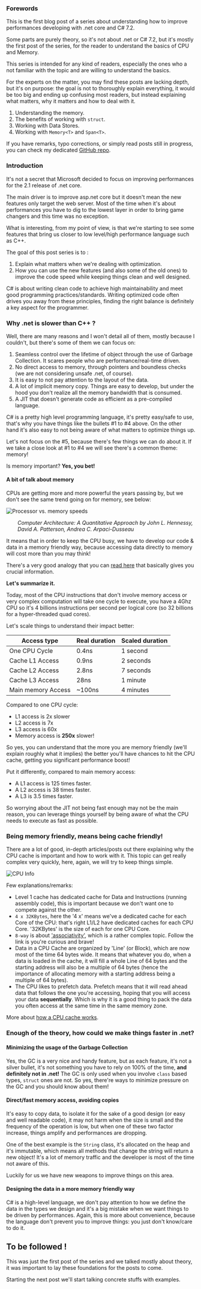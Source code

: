 ### Forewords

This is the first blog post of a series about understanding how to improve performances developing with .net core and C# 7.2.

Some parts are purely theory, so it's not about .net or C# 7.2, but it's mostly the first post of the series, for the reader to understand the basics of CPU and Memory.

This series is intended for any kind of readers, especially the ones who a not familiar with the topic and are willing to understand the basics.

For the experts on the matter, you may find these posts are lacking depth, but it's on purpose: the goal is not to thoroughly explain everything, it would be too big and ending up confusing most readers, but instead explaining what matters, why it matters and how to deal with it.

1.  Understanding the memory.
2.  The benefits of working with `struct`.
3.  Working with Data Stores.
4.  Working with `Memory<T>` and `Span<T>`.

If you have remarks, typo corrections, or simply read posts still in progress, you can check my dedicated [GitHub repo][1].

### Introduction

It's not a secret that Microsoft decided to focus on improving performances for the 2.1 release of .net core.

The main driver is to improve asp.net core but it doesn't mean the new features only target the web server. Most of the time when it's about performances you have to dig to the lowest layer in order to bring game changers and this time was no exception.

What is interesting, from my point of view, is that we're starting to see some features that bring us closer to low level/high performance language such as C++.

The goal of this post series is to :

1.  Explain what matters when we're dealing with optimization.
2.  How you can use the new features (and also some of the old ones) to improve the code speed while keeping things clean and well designed.

C# is about writing clean code to achieve high maintainability and meet good programming practices/standards. Writing optimized code often drives you away from these principles, finding the right balance is definitely a key aspect for the programmer.

### Why .net is slower than C++ ?

Well, there are many reasons and I won't detail all of them, mostly because I couldn't, but there's some of them we can focus on:

1.  Seamless control over the lifetime of object through the use of Garbage Collection. It scares people who are performance/real-time driven.
2.  No direct access to memory, through pointers and boundless checks (we are not considering unsafe .net, of course).
3.  It is easy to not pay attention to the layout of the data.
4.  A lot of implicit memory copy. Things are easy to develop, but under the hood you don't realize all the memory bandwidth that is consumed.
5.  A JIT that doesn't generate code as efficient as a pre-compiled language.

C# is a pretty high level programming language, it's pretty easy/safe to use, that's why you have things like the bullets #1 to #4 above. On the other hand it's also easy to not being aware of what matters to optimize things up.

Let's not focus on the #5, because there's few things we can do about it. If we take a close look at #1 to #4 we will see there's a common theme: memory!

Is memory important? **Yes, you bet!**

#### A bit of talk about memory

CPUs are getting more and more powerful the years passing by, but we don't see the same trend going on for memory, see below:

![Processor vs. memory speeds][2]

<p style="padding-left: 30px;">
  <em><cite>Computer Architecture: A Quantitative Approach</cite> by John L. Hennessy, David A. Patterson, Andrea C. Arpaci-Dusseau</em>
</p>

It means that in order to keep the CPU busy, we have to develop our code & data in a memory friendly way, because accessing data directly to memory will cost more than you may think!

There's a very good analogy that you can [read here][3] that basically gives you crucial information.

**Let's summarize it.**

Today, most of the CPU instructions that don't involve memory access or very complex computation will take one cycle to execute, you have a 4Ghz CPU so it's 4 billions instructions per second per logical core (so 32 billions for a hyper-threaded quad cores).

Let's scale things to understand their impact better:

| Access type        | Real duration | Scaled duration |
| ------------------ | ------------- | --------------- |
| One CPU Cycle      | 0\.4ns        | 1 second        |
| Cache L1 Access    | 0\.9ns        | 2 seconds       |
| Cache L2 Access    | 2\.8ns        | 7 seconds       |
| Cache L3 Access    | 28ns          | 1 minute        |
| Main memory Access | ~100ns        | 4 minutes       |

Compared to one CPU cycle:

*   L1 access is 2x slower
*   L2 access is 7x
*   L3 access is 60x
*   Memory access is **250x** slower!

So yes, you can understand that the more you are memory friendly (we'll explain roughly what it implies) the better you'll have chances to hit the CPU cache, getting you significant performance boost!

Put it differently, compared to main memory access:

*   A L1 access is 125 times faster.
*   A L2 access is 38 times faster.
*   A L3 is 3.5 times faster.

So worrying about the JIT not being fast enough may not be the main reason, you can leverage things yourself by being aware of what the CPU needs to execute as fast as possible.

### Being memory friendly, means being cache friendly!

There are a lot of good, in-depth articles/posts out there explaining why the CPU cache is important and how to work with it. This topic can get really complex very quickly, here, again, we will try to keep things simple.

![CPU Info][4]

Few explanations/remarks:

*   Level 1 cache has dedicated cache for Data and Instructions (running assembly code), this is important because we don't want one to compete against the other.
*   `4 x 32KBytes`, here the '4 x' means we've a dedicated cache for each Core of the CPU: that's right L1/L2 have dedicated caches for each CPU Core. '32KBytes' is the size of each for one CPU Core.
*   `8-way` is about ['associativity'][5], which is a rather complex topic. Follow the link is you're curious and brave!
*   Data in a CPU Cache are organized by 'Line' (or Block), which are now most of the time 64 bytes wide. It means that whatever you do, when a data is loaded in the cache, it will fill a whole Line of 64 bytes and the starting address will also be a multiple of 64 bytes (hence the importance of allocating memory with a starting address being a multiple of 64 bytes).
*   The CPU likes to prefetch data. Prefetch means that it will read ahead data that follows the one you're accessing, hoping that you will access your data **sequentially**. Which is why it is a good thing to pack the data you often access at the same time in the same memory zone.

More about [how a CPU cache works][6].

### Enough of the theory, how could we make things faster in .net?

#### Minimizing the usage of the Garbage Collection

Yes, the GC is a very nice and handy feature, but as each feature, it's not a silver bullet, it's not something you have to rely on 100% of the time, **and definitely not in .net!** The GC is only used when you involve `class` based types, `struct` ones are not. So yes, there're ways to minimize pressure on the GC and you should know about them!

#### Direct/fast memory access, avoiding copies

It's easy to copy data, to isolate it for the sake of a good design (or easy and well readable code), it may not harm when the size is small and the frequency of the operation is low, but when one of these two factor increase, things amplify and performances are dropping.

One of the best example is the `String` class, it's allocated on the heap and it's immutable, which means all methods that change the string will return a new object! It's a lot of memory traffic and the developer is most of the time not aware of this.

Luckily for us we have new weapons to improve things on this area.

#### Designing the data in a more memory friendly way

C# is a high-level language, we don't pay attention to how we define the data in the types we design and it's a big mistake when we want things to be driven by performances. Again, this is more about convenience, because the language don't prevent you to improve things: you just don't know/care to do it.

## To be followed !

This was just the first post of the series and we talked mostly about theory, it was important to lay these foundations for the posts to come.

Starting the next post we'll start talking concrete stuffs with examples.

 [1]: https://github.com/nockawa/BlogPosts/tree/Optimize.net/Optimize%20.net
 [2]: https://assets.bitbashing.io/images/mem_gap.png
 [3]: http://www.prowesscorp.com/computer-latency-at-a-human-scale/
 [4]: http://loicbaumann.fr/wp-content/uploads/2018/03/CPU-Z.png
 [5]: https://en.wikipedia.org/wiki/CPU_cache#Associativity
 [6]: https://en.wikipedia.org/wiki/CPU_cache